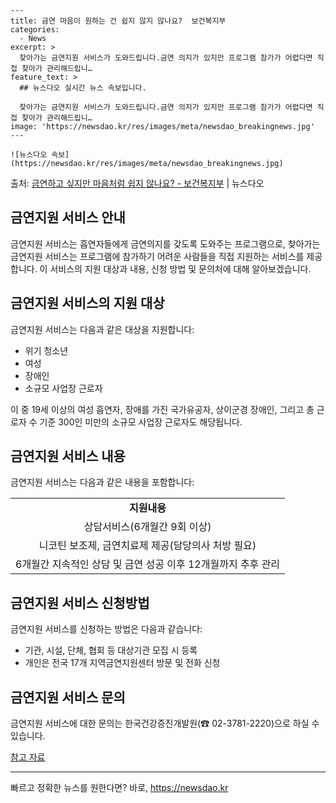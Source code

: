     ---
    title: 금연 마음이 원하는 건 쉽지 않지 않나요?  보건복지부
    categories:
      - News
    excerpt: >
      찾아가는 금연지원 서비스가 도와드립니다.금연 의지가 있지만 프로그램 참가가 어렵다면 직접 찾아가 관리해드립니…
    feature_text: >
      ## 뉴스다오 실시간 뉴스 속보입니다.
    
      찾아가는 금연지원 서비스가 도와드립니다.금연 의지가 있지만 프로그램 참가가 어렵다면 직접 찾아가 관리해드립니…
    image: 'https://newsdao.kr/res/images/meta/newsdao_breakingnews.jpg'
    ---
    
    ![뉴스다오 속보](https://newsdao.kr/res/images/meta/newsdao_breakingnews.jpg)

<p>출처: <a href="https://newsdao.kr/2678" rel="dofollow">금연하고 싶지만 마음처럼 쉽지 않나요? - 보건복지부</a> | 뉴스다오</p>

<h2 data-ke-size="size26">금연지원 서비스 안내</h2>
<p data-ke-size="size16">금연지원 서비스는 흡연자들에게 금연의지를 갖도록 도와주는 프로그램으로, 찾아가는 금연지원 서비스는 프로그램에 참가하기 어려운 사람들을 직접 지원하는 서비스를 제공합니다. 이 서비스의 지원 대상과 내용, 신청 방법 및 문의처에 대해 알아보겠습니다.</p>

<h2 data-ke-size="size24">금연지원 서비스의 지원 대상</h2>
<p data-ke-size="size16">금연지원 서비스는 다음과 같은 대상을 지원합니다:
<ul>
    <li>위기 청소년</li>
    <li>여성</li>
    <li>장애인</li>
    <li>소규모 사업장 근로자</li>
</ul></p>
<p data-ke-size="size16">이 중 19세 이상의 여성 흡연자, 장애를 가진 국가유공자, 상이군경 장애인, 그리고 총 근로자 수 기준 300인 미만의 소규모 사업장 근로자도 해당됩니다.</p>

<h2 data-ke-size="size24">금연지원 서비스 내용</h2>
<p data-ke-size="size16">금연지원 서비스는 다음과 같은 내용을 포함합니다:
<table>
    <tr>
        <td style="text-align: center; height: 17px;"><b>지원내용</b></td>
    </tr>
    <tr>
        <td style="text-align: center; height: 17px;">상담서비스(6개월간 9회 이상)</td>
    </tr>
    <tr>
        <td style="text-align: center; height: 17px;">니코틴 보조제, 금연치료제 제공(담당의사 처방 필요)</td>
    </tr>
    <tr>
        <td style="text-align: center; height: 17px;">6개월간 지속적인 상담 및 금연 성공 이후 12개월까지 추후 관리</td>
    </tr>
</table></p>

<h2 data-ke-size="size24">금연지원 서비스 신청방법</h2>
<p data-ke-size="size16">금연지원 서비스를 신청하는 방법은 다음과 같습니다:
<ul>
    <li>기관, 시설, 단체, 협회 등 대상기관 모집 시 등록</li>
    <li>개인은 전국 17개 지역금연지원센터 방문 및 전화 신청</li>
</ul></p>

<h2 data-ke-size="size24">금연지원 서비스 문의</h2>
<p data-ke-size="size16">금연지원 서비스에 대한 문의는 한국건강증진개발원(☎ 02-3781-2220)으로 하실 수 있습니다.</p>
<p data-ke-size="size16"><a href="https://newsdao.kr/2678">참고 자료</a></p>
<hr> 

빠르고 정확한 뉴스를 원한다면? 바로, <a href="https://newsdao.kr" rel="dofollow">https://newsdao.kr</a>


    
